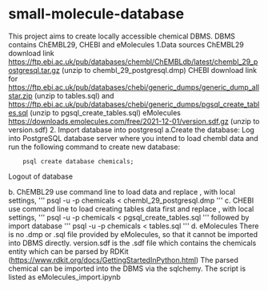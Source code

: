 # small-molecule-database
This project aims to create locally accessible chemical DBMS.
DBMS contains ChEMBL29, CHEBI and eMolecules
1.Data sources
ChEMBL29 download link https://ftp.ebi.ac.uk/pub/databases/chembl/ChEMBLdb/latest/chembl_29_postgresql.tar.gz (unzip to chembl_29_postgresql.dmp)
CHEBI download link for https://ftp.ebi.ac.uk/pub/databases/chebi/generic_dumps/generic_dump_allstar.zip (unzip to tables.sql) and
https://ftp.ebi.ac.uk/pub/databases/chebi/generic_dumps/pgsql_create_tables.sql (unzip to pgsql_create_tables.sql)
eMolecules https://downloads.emolecules.com/free/2021-12-01/version.sdf.gz (unzip to version.sdf)
2. Import database into postgresql
a.Create the database: Log into PostgreSQL database server where you intend to load chembl data and run the following command to create new database:
```
    psql create database chemicals;
```
Logout of database

b. ChEMBL29 
use command line to load data and replace <username>, <password> with local settings,
'''
psql -u <username> -p <password> chemicals < chembl_29_postgresql.dmp
'''
c. CHEBI
use command line to load creating tables data first and replace <username>, <password> with local settings,
'''
psql -u <username> -p <password> chemicals < pgsql_create_tables.sql
'''
followed by import database
'''
psql -u <username> -p <password> chemicals < tables.sql
'''
d. eMolecules
There is no .dmp or .sql file provided by eMolecules, so that it cannot be imported into DBMS directly. 
version.sdf is the .sdf file which contains the chemicals entity which can be parsed by RDKit (https://www.rdkit.org/docs/GettingStartedInPython.html)
The parsed chemical can be imported into the DBMS via the sqlchemy.
The script is listed as eMolecules_import.ipynb
